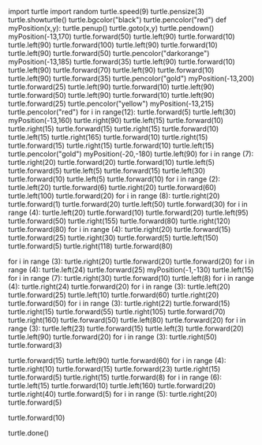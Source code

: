 
import turtle
import random
turtle.speed(9)
turtle.pensize(3)
turtle.showturtle()
turtle.bgcolor("black")
turtle.pencolor("red")
def myPosition(x,y):
    turtle.penup()
    turtle.goto(x,y)
    turtle.pendown()
myPosition(-13,170)
turtle.forward(50)
turtle.left(90)
turtle.forward(10)
turtle.left(90)
turtle.forward(100)
turtle.left(90)
turtle.forward(10)
turtle.left(90)
turtle.forward(50)
turtle.pencolor("darkorange")
myPosition(-13,185)
turtle.forward(35)
turtle.left(90)
turtle.forward(10)
turtle.left(90)
turtle.forward(70)
turtle.left(90)
turtle.forward(10)
turtle.left(90)
turtle.forward(35)
turtle.pencolor("gold")
myPosition(-13,200)
turtle.forward(25)
turtle.left(90)
turtle.forward(10)
turtle.left(90)
turtle.forward(50)
turtle.left(90)
turtle.forward(10)
turtle.left(90)
turtle.forward(25)
turtle.pencolor("yellow")
myPosition(-13,215)
turtle.pencolor("red")
for i in range(12):
    turtle.forward(5)
    turtle.left(30)
myPosition(-13,160)
turtle.right(90)
turtle.left(15)
turtle.forward(10)
turtle.right(15)
turtle.forward(15)
turtle.right(15)
turtle.forward(10)
turtle.left(15)
turtle.right(165)
turtle.forward(10)
turtle.right(15)
turtle.forward(15)
turtle.right(15)
turtle.forward(10)
turtle.left(15)
turtle.pencolor("gold")
myPosition(-20,-180)
turtle.left(90)
for i in range (7):
    turtle.right(20)
    turtle.forward(20)
turtle.forward(10)
turtle.left(5)
turtle.forward(5)
turtle.left(5)
turtle.forward(15)
turtle.left(30)
turtle.forward(10)
turtle.left(5)
turtle.forward(10)
for i in range (2):
    turtle.left(20)
    turtle.forward(6)
turtle.right(20)
turtle.forward(60)
turtle.left(100)
turtle.forward(20)
for i in range (8):
    turtle.right(20)
    turtle.forward(1)
turtle.forward(20)
turtle.left(50)
turtle.forward(30)
for i in range (4):
    turtle.left(20)
    turtle.forward(10)
turtle.forward(20)
turtle.left(95)
turtle.forward(50)
turtle.right(155)
turtle.forward(80)
turtle.right(120)
turtle.forward(80)
for i in range (4):
    turtle.right(20)
    turtle.forward(15)
turtle.forward(25)
turtle.right(30)
turtle.forward(5)
turtle.left(150)
turtle.forward(5)
turtle.right(118)
turtle.forward(80)

for i in range (3):
    turtle.right(20)
    turtle.forward(20)
turtle.forward(20)
for i in range (4):
    turtle.left(24)
    turtle.forward(25)
myPosition(-1,-130)
turtle.left(15)
for i in range (7):
    turtle.right(30)
    turtle.forward(10)
turtle.left(8)
for i in range (4):
    turtle.right(24)
    turtle.forward(20)
for i in range (3):
    turtle.left(20)
    turtle.forward(25)
turtle.left(10)
turtle.forward(60)
turtle.right(20)
turtle.forward(50)
for i in range (3):
    turtle.right(22)
    turtle.forward(15)
turtle.right(15)
turtle.forward(55)
turtle.right(105)
turtle.forward(70)
turtle.right(160)
turtle.forward(50)
turtle.left(80)
turtle.forward(20)
for i in range (3):
    turtle.left(23)
    turtle.forward(15)
turtle.left(3)
turtle.forward(20)
turtle.left(90)
turtle.forward(20)
for i in range (3):
    turtle.right(50)
    turtle.forward(3)

turtle.forward(15)
turtle.left(90)
turtle.forward(60)
for i in range (4):
    turtle.right(10)
    turtle.forward(15)
turtle.forward(23)
turtle.right(15)
turtle.forward(5)
turtle.right(15)
turtle.forward(8)
for i in range (6):
    turtle.left(15)
    turtle.forward(10)
turtle.left(160)
turtle.forward(20)
turtle.right(40)
turtle.forward(5)
for i in range (5):
    turtle.right(20)
    turtle.forward(5)

turtle.forward(10)

turtle.done()
